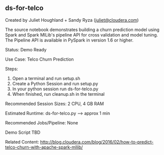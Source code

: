 ## ds-for-telco
Created by Juliet Houghland + Sandy Ryza (juliet@cloudera.com)

The source notebook demonstrates building a churn prediction model using Spark
and Spark MlLib's pipeline API for cross validation and model tuning. The Pipeline API is available in PySpark in version 1.6 or higher.

Status: Demo Ready

Use Case: Telco Churn Prediction

Steps:
1. Open a terminal and run setup.sh <br>
2. Create a Python Session and run setup.py <br>
3. In your python session run ds-for-telco.py<br>
4. When finished, run cleanup.sh in the terminal<br>

Recommended Session Sizes: 2 CPU, 4 GB RAM

Estimated Runtime: 
ds-for-telco.py --> approx 1 min 

Recommended Jobs/Pipeline:
None

Demo Script
TBD

Related Content:
http://blog.cloudera.com/blog/2016/02/how-to-predict-telco-churn-with-apache-spark-mllib/


